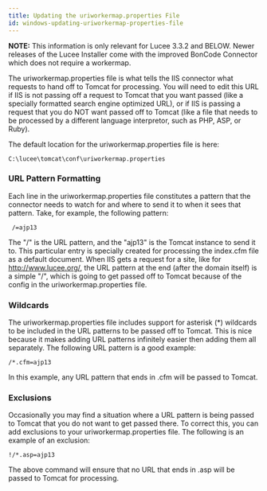 ```yaml
---
title: Updating the uriworkermap.properties File
id: windows-updating-uriworkermap-properties-file
---
```

**NOTE:** This information is only relevant for Lucee 3.3.2 and BELOW. Newer releases of the Lucee Installer come with the improved BonCode Connector which does not require a workermap.

The uriworkermap.properties file is what tells the IIS connector what requests to hand off to Tomcat for processing. You will need to edit this URL if IIS is not passing off a request to Tomcat that you want passed (like a specially formatted search engine optimized URL), or if IIS is passing a request that you do NOT want passed off to Tomcat (like a file that needs to be processed by a different language interpretor, such as PHP, ASP, or Ruby).

The default location for the uriworkermap.properties file is here:

	C:\lucee\tomcat\conf\uriworkermap.properties

### URL Pattern Formatting ###

Each line in the uriworkermap.properties file constitutes a pattern that the connector needs to watch for and where to send it to when it sees that pattern. Take, for example, the following pattern:

	 /=ajp13

The "/" is the URL pattern, and the "ajp13" is the Tomcat instance to send it to. This particular entry is specially created for processing the index.cfm file as a default document. When IIS gets a request for a site, like for http://www.lucee.org/, the URL pattern at the end (after the domain itself) is a simple "/", which is going to get passed off to Tomcat because of the config in the uriworkermap.properties file.

### Wildcards ###

The uriworkermap.properties file includes support for asterisk (*) wildcards to be included in the URL patterns to be passed off to Tomcat. This is nice because it makes adding URL patterns infinitely easier then adding them all separately. The following URL pattern is a good example:

```lucee
/*.cfm=ajp13
```

In this example, any URL pattern that ends in .cfm will be passed to Tomcat.

### Exclusions ###

Occasionally you may find a situation where a URL pattern is being passed to Tomcat that you do not want to get passed there. To correct this, you can add exclusions to your uriworkermap.properties file. The following is an example of an exclusion:

	!/*.asp=ajp13

The above command will ensure that no URL that ends in .asp will be passed to Tomcat for processing.